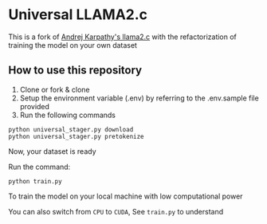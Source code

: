 # Universal LLAMA2.c
This is a fork of [Andrej Karpathy's llama2.c](https://github.com/karpathy/llama2.c) with the refactorization of training the model on your own dataset

## How to use this repository
1. Clone or fork & clone
1. Setup the environment variable (.env) by referring to the .env.sample file provided
1. Run the following commands
```
python universal_stager.py download
python universal_stager.py pretokenize
 ```

Now, your dataset is ready

Run the command:
```
python train.py
```
To train the model on your local machine with low computational power

You can also switch from `CPU` to `CUDA`, See `train.py` to understand



 
